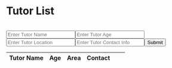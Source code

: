<html>
    <head>
        <style>
            .role {
                color: red;
            }
        </style>
    </head>
    <body>
        <h1 class="text-center m-5 text-success">Tutor List</h1>
        <br>
        <div class="table-responsive mx-5">
            <table class="table table-hover table-bordered border-secondary mb-5">
                <thead>
                    <tr>
                        <th scope="col">Tutor Name</th>
                        <th scope="col">Age</th>
                        <th scope="col">Area</th>
                        <th scope="col">Contact</th>
                        <input id="tutorname" placeholder="Enter Tutor Name">
                        <input id="age" placeholder="Enter Tutor Age">
                        <input id="area" placeholder="Enter Tutor Location">
                        <input id="contact" placeholder="Enter Tutor Contact Info">
                        <button onclick="createTutor()">Submit</button>
                        <br>
                        <!-- Update and delete -->
                        <th scope="col"></th>
                        <th scope="col"></th>
                    </tr>
                </thead>
                <tbody class="table-group-divider" id="tutors">
                </tbody>
            </table>
        </div>
        <script>
            // prepare fetch urls
            // const club_url = "http://localhost:8192/api/club";
            const tutor_url = "https://hetvitrivedi.tk/api/tutor";
            const get_url = tutor_url + "/";
            const tutorContainer = document.getElementById("tutors");
            // prepare fetch GET options
            const options = {
                method: 'GET', // *GET, POST, PUT, DELETE, etc.
                // mode: 'cors', // no-cors, *cors, same-origin
                cache: 'default', // *default, no-cache, reload, force-cache, only-if-cached
                // credentials: 'same-origin', // include, same-origin, omit
                headers: {
                'Content-Type': 'application/json'
                // 'Content-Type': 'application/x-www-form-urlencoded',
                },
            };
            // fetch the API
            fetch(get_url, options)
                // response is a RESTful "promise" on any successful fetch
                .then(response => {
                // check for response errors
                if (response.status !== 200) {
                    error('GET API response failure: ' + response.status);
                    return;
                }
                // valid response will have JSON data
                response.json().then(data => {
                    for (const row of data) {
                        console.log(row);
                        // columns
                        const tr = document.createElement("tr");
                        const tutorname = document.createElement("td");
                        const age = document.createElement("td");
                        const area = document.createElement("td");
                        const contact = document.createElement("td");
                        tutorname.innerHTML = row.tutorname;
                        age.innerHTML = row.age;
                        area.innerHTML = row.area;
                        contact.innerHTML = row.contact
                        // add all columns to the row
                        tr.appendChild(tutorname);
                        tr.appendChild(age);
                        tr.appendChild(area);
                        tr.appendChild(contact);
                        // add row to table
                        tutorContainer.appendChild(tr);
                    }    
                })
            })
            // catch fetch errors (ie Nginx ACCESS to server blocked)
            .catch(err => {
                error(err + " " + get_url);
            });
            // Something went wrong with actions or responses
            function error(err) {
                // log as Error in console
                console.error(err);
                // append error to resultContainer
                const tr = document.createElement("tr");
                const td = document.createElement("td");
                td.innerHTML = err;
                tr.appendChild(td);
                tutorContainer.appendChild(tr);
            }
            /* Create new tutor */
	function createTutor() {
		const tutorname = document.getElementById("tutorname").value;
		// encode URI to handle special characters
		const tutorname_encoded = encodeURIComponent(tutorname);
        const create_url = tutor_url + "&text=" + tutorname_encoded;
		fetch(create_url, post_options)
			.then(response => {
				if (response.status !== 200) {
					error('CREATE API response failure: ' + response.status);
					return;
				}
				response.json().then(data => {
					console.log(data);
					// update table by adding row with id
					let row = resultContainer.insertRow(resultContainer.rows.length);
					let tutorname = row.insertCell(0);
					let age = row.insertCell(1);
                    let area = row.insertCell(2);
                    let contact = row.insertCell(3);
					// let cbunit = row.insertCell(2);
					// let cbtopic = row.insertCell(3);
					// let tags = row.insertCell(4);
					tutorname.innerHTML = data.tutorname;
					age.innerHTML = data.age;
                    area.innerHTML = data.area;
                    contact.innerHTML = data.contact;
				});
			})
		    // clear input fields
		    document.getElementById("tutorname").value = "";
	}
        </script>
    </body>
</html>